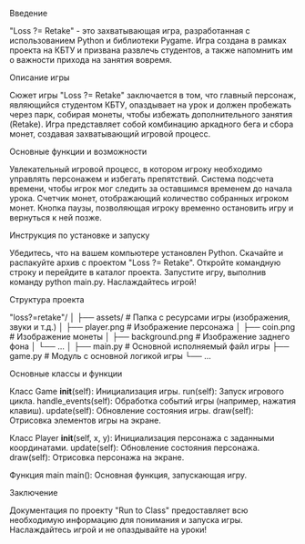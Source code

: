 Введение <a name="introduction"></a>

"Loss ?= Retake" - это захватывающая игра, разработанная с использованием Python и библиотеки Pygame. Игра создана в рамках проекта на КБТУ и призвана развлечь студентов, а также напомнить им о важности прихода на занятия вовремя.

Описание игры <a name="game-description"></a>

Сюжет игры "Loss ?= Retake" заключается в том, что главный персонаж, являющийся студентом КБТУ, опаздывает на урок и должен пробежать через парк, собирая монеты, чтобы избежать дополнительного занятия (Retake). Игра представляет собой комбинацию аркадного бега и сбора монет, создавая захватывающий игровой процесс.

Основные функции и возможности <a name="key-features"></a>

Увлекательный игровой процесс, в котором игроку необходимо управлять персонажем и избегать препятствий.
Система подсчета времени, чтобы игрок мог следить за оставшимся временем до начала урока.
Счетчик монет, отображающий количество собранных игроком монет.
Кнопка паузы, позволяющая игроку временно остановить игру и вернуться к ней позже.



Инструкция по установке и запуску <a name="installation-and-launch"></a>

Убедитесь, что на вашем компьютере установлен Python.
Скачайте и распакуйте архив с проектом "Loss ?= Retake".
Откройте командную строку и перейдите в каталог проекта.
Запустите игру, выполнив команду python main.py.
Наслаждайтесь игрой!



Структура проекта <a name="project-structure"></a>

"loss?=retake"/
│
├── assets/                  # Папка с ресурсами игры (изображения, звуки и т.д.)
│   ├── player.png           # Изображение персонажа
│   ├── coin.png             # Изображение монеты
│   ├── background.png       # Изображение заднего фона
│   └── ...
│
├── main.py                  # Основной исполняемый файл игры
├── game.py                  # Модуль с основной логикой игры
└── ...




Основные классы и функции <a name="main-classes-and-functions"></a>

Класс Game
  __init__(self): Инициализация игры.
  run(self): Запуск игрового цикла.
  handle_events(self): Обработка событий игры (например, нажатия клавиш).
  update(self): Обновление состояния игры.
  draw(self): Отрисовка элементов игры на экране.


Класс Player
  __init__(self, x, y): Инициализация персонажа с заданными координатами.
  update(self): Обновление состояния персонажа.
  draw(self): Отрисовка персонажа на экране.

Функция main
  main(): Основная функция, запускающая игру.



Заключение <a name="conclusion"></a>

Документация по проекту "Run to Class" предоставляет всю необходимую информацию для понимания и запуска игры. Наслаждайтесь игрой и не опаздывайте на уроки!



